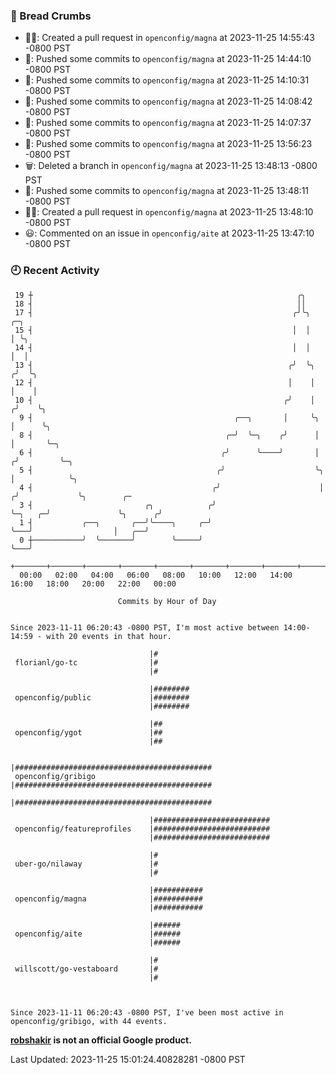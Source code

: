 ### 🍞 Bread Crumbs

 * ✍🏼: Created a pull request in `openconfig/magna` at 2023-11-25 14:55:43 -0800 PST
 * 🚢: Pushed some commits to `openconfig/magna` at 2023-11-25 14:44:10 -0800 PST
 * 🚢: Pushed some commits to `openconfig/magna` at 2023-11-25 14:10:31 -0800 PST
 * 🚢: Pushed some commits to `openconfig/magna` at 2023-11-25 14:08:42 -0800 PST
 * 🚢: Pushed some commits to `openconfig/magna` at 2023-11-25 14:07:37 -0800 PST
 * 🚢: Pushed some commits to `openconfig/magna` at 2023-11-25 13:56:23 -0800 PST
 * 🗑: Deleted a branch in `openconfig/magna` at 2023-11-25 13:48:13 -0800 PST
 * 🚢: Pushed some commits to `openconfig/magna` at 2023-11-25 13:48:11 -0800 PST
 * ✍🏼: Created a pull request in `openconfig/magna` at 2023-11-25 13:48:10 -0800 PST
 * 😃: Commented on an issue in `openconfig/aite` at 2023-11-25 13:47:10 -0800 PST

### 🕘 Recent Activity
```
 19 ┼                                                           ╭╮
 18 ┤                                                           ││
 17 ┤                                                          ╭╯╰╮              ╭─╮
 15 ┤                                                          │  │              │ ╰╮
 14 ┤                                                          │  │              │  │
 13 ┤                                                         ╭╯  ╰╮            ╭╯  ╰╮
 12 ┤                                                         │    │            │    │
 10 ┤                                                        ╭╯    │           ╭╯    ╰╮
  9 ┤                                             ╭──╮       │     ╰╮          │      ╰╮
  8 ┤                                           ╭─╯  ╰─╮    ╭╯      │          │       ╰─╮
  6 ┤                                          ╭╯      ╰────╯       │         ╭╯         ╰─╮
  5 ┤                                         ╭╯                    ╰╮        │            ╰╮
  4 ┤                                        ╭╯                      │       ╭╯             ╰╮        ╭─
  3 ┤                         ╭╮            ╭╯                       ╰─╮   ╭─╯               ╰╮      ╭╯
  1 ┤           ╭──╮       ╭──╯╰────╮     ╭─╯                          ╰───╯                  │   ╭──╯
  0 ┼───────────╯  ╰───────╯        ╰─────╯                                                   ╰───╯
    +───────+───────+───────+───────+───────+───────+───────+───────+───────+───────+───────+───────+────
  00:00   02:00   04:00   06:00   08:00   10:00   12:00   14:00   16:00   18:00   20:00   22:00   00:00   

						Commits by Hour of Day


Since 2023-11-11 06:20:43 -0800 PST, I'm most active between 14:00-14:59 - with 20 events in that hour.

```



```
                               |#
 florianl/go-tc                |#
                               |#

                               |########
 openconfig/public             |########
                               |########

                               |##
 openconfig/ygot               |##
                               |##

                               |############################################
 openconfig/gribigo            |############################################
                               |############################################

                               |##########################
 openconfig/featureprofiles    |##########################
                               |##########################

                               |#
 uber-go/nilaway               |#
                               |#

                               |###########
 openconfig/magna              |###########
                               |###########

                               |######
 openconfig/aite               |######
                               |######

                               |#
 willscott/go-vestaboard       |#
                               |#



Since 2023-11-11 06:20:43 -0800 PST, I've been most active in openconfig/gribigo, with 44 events.

```
**[robshakir](mailto:robjs@google.com) is not an official Google product.**  


Last Updated: 2023-11-25 15:01:24.40828281 -0800 PST
